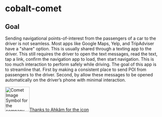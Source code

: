 # cobalt-comet

## Goal
Sending navigational points-of-interest from the passengers of a car to the driver is not seamless. Most apps like Google Maps, Yelp, and TripAdviser have a "share" option. This is usually shared through a texting app to the driver. This still requires the driver to open the text messages, read the text, tap a link, confirm the navigation app to load, then start navigation. This is too much interaction to perform safely while driving. The goal of this app is to streamline that. First by making a consistent place to send POI from passengers to the driver. Second, by allow these messages to be opened automatically on the driver’s phone with minimal interaction.

<a href="https://www.freeiconspng.com/img/48521" title="Image from freeiconspng.com"><img src="https://www.freeiconspng.com/uploads/comet-image-symbol-for-the-company-18.png" width="80" alt="Comet Image Symbol for the company" />Thanks to Ahkâm for the icon</a>

